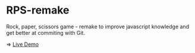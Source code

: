 # RPS-remake
Rock, paper, scissors game - remake to improve javascript knowledge and get better at commiting with Git.

=> <a href="https://elivagar.github.io/RPS-remake/">Live Demo</a>
